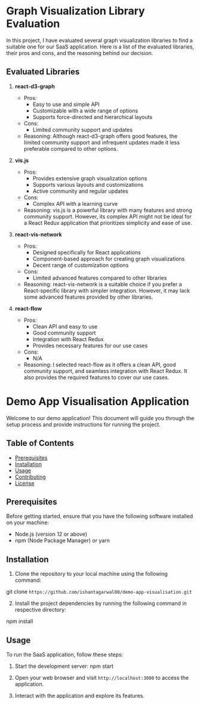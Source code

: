 # Graph Visualization Library Evaluation

In this project, I have evaluated several graph visualization libraries to find a suitable one for our SaaS application. Here is a list of the evaluated libraries, their pros and cons, and the reasoning behind our decision.

## Evaluated Libraries

1. **react-d3-graph**

   - Pros:
     - Easy to use and simple API
     - Customizable with a wide range of options
     - Supports force-directed and hierarchical layouts
   - Cons:
     - Limited community support and updates
   - Reasoning: Although react-d3-graph offers good features, the limited community support and infrequent updates made it less preferable compared to other options.

2. **vis.js**

   - Pros:
     - Provides extensive graph visualization options
     - Supports various layouts and customizations
     - Active community and regular updates
   - Cons:
     - Complex API with a learning curve
   - Reasoning: vis.js is a powerful library with many features and strong community support. However, its complex API might not be ideal for a React Redux application that prioritizes simplicity and ease of use.

3. **react-vis-network**

   - Pros:
     - Designed specifically for React applications
     - Component-based approach for creating graph visualizations
     - Decent range of customization options
   - Cons:
     - Limited advanced features compared to other libraries
   - Reasoning: react-vis-network is a suitable choice if you prefer a React-specific library with simpler integration. However, it may lack some advanced features provided by other libraries.

4. **react-flow**
   - Pros:
     - Clean API and easy to use
     - Good community support
     - Integration with React Redux
     - Provides necessary features for our use cases
   - Cons:
     - N/A
   - Reasoning: I selected react-flow as it offers a clean API, good community support, and seamless integration with React Redux. It also provides the required features to cover our use cases.

# Demo App Visualisation Application

Welcome to our demo application! This document will guide you through the setup process and provide instructions for running the project.

## Table of Contents

- [Prerequisites](#prerequisites)
- [Installation](#installation)
- [Usage](#usage)
- [Contributing](#contributing)
- [License](#license)

## Prerequisites

Before getting started, ensure that you have the following software installed on your machine:

- Node.js (version 12 or above)
- npm (Node Package Manager) or yarn

## Installation

1. Clone the repository to your local machine using the following command:

git clone `https://github.com/ishantagarwal00/demo-app-visualisation.git`

2. Install the project dependencies by running the following command in respective directory:

npm install

## Usage

To run the SaaS application, follow these steps:

1. Start the development server:
   npm start

2. Open your web browser and visit `http://localhost:3000` to access the application.

3. Interact with the application and explore its features.
